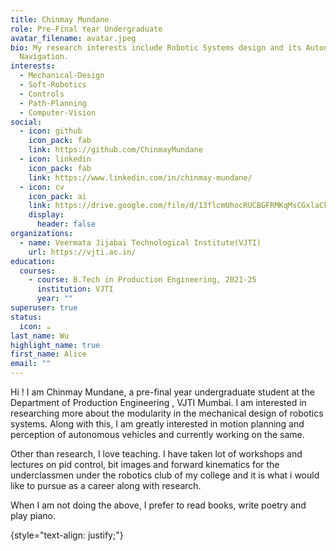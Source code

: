 ```yaml
---
title: Chinmay Mundane
role: Pre-Final Year Undergraduate
avatar_filename: avatar.jpeg
bio: My research interests include Robotic Systems design and its Autonomous
  Navigation.
interests:
  - Mechanical-Design
  - Soft-Robotics
  - Controls
  - Path-Planning
  - Computer-Vision
social:
  - icon: github
    icon_pack: fab
    link: https://github.com/ChinmayMundane
  - icon: linkedin
    icon_pack: fab
    link: https://www.linkedin.com/in/chinmay-mundane/
  - icon: cv
    icon_pack: ai
    link: https://drive.google.com/file/d/13flcmUhocRUCBGFRMKqMsCGxlaCkN-ZD/view?usp=sharing
    display:
      header: false
organizations:
  - name: Veermata Jijabai Technological Institute(VJTI)
    url: https://vjti.ac.in/
education:
  courses:
    - course: B.Tech in Production Engineering, 2021-25
      institution: VJTI
      year: ""
superuser: true
status:
  icon: ☕️
last_name: Wu
highlight_name: true
first_name: Alice
email: ""
---
```

<!--StartFragment-->

H﻿i ! I am Chinmay Mundane, a pre-final year undergraduate student at the Department of Production Engineering , VJTI Mumbai. I am interested in researching more about the modularity in the mechanical design of robotics systems. Along with this, I am greatly interested in motion planning and perception of autonomous vehicles and currently working on the same.

O﻿ther than research, I love teaching. I have taken lot of workshops and lectures on pid control, bit images and forward kinematics for the underclassmen under the robotics club of my college and it is what i would like to pursue as a career along with research.

W﻿hen I am not doing the above, I prefer to read books, write poetry and play piano. 

<!--EndFragment-->

{style="text-align: justify;"}